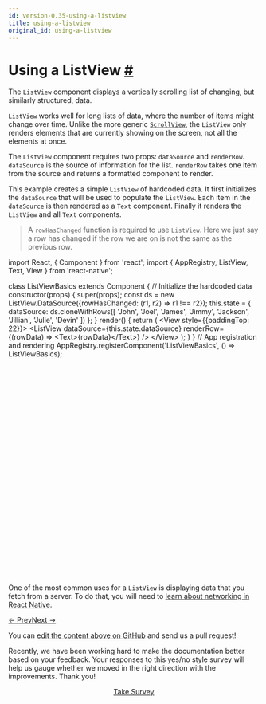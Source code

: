 ```yaml
---
id: version-0.35-using-a-listview
title: using-a-listview
original_id: using-a-listview
---
```

<a id="content"></a><h1><a class="anchor" name="using-a-listview"></a>Using a ListView <a class="hash-link" href="docs/using-a-listview.html#using-a-listview">#</a></h1><div><p>The <code>ListView</code> component displays a vertically scrolling list of changing, but similarly structured, data.</p><p><code>ListView</code> works well for long lists of data, where the number of items might change over time. Unlike the more generic <a href="/react-native/docs/using-a-scrollview.html" target=""><code>ScrollView</code></a>, the <code>ListView</code> only renders elements that are currently showing on the screen, not all the elements at once.</p><p>The <code>ListView</code> component requires two props: <code>dataSource</code> and <code>renderRow</code>. <code>dataSource</code> is the source of information for the list. <code>renderRow</code> takes one item from the source and returns a formatted component to render.</p><p>This example creates a simple <code>ListView</code> of hardcoded data. It first initializes the <code>dataSource</code> that will be used to populate the <code>ListView</code>. Each item in the <code>dataSource</code> is then rendered as a <code>Text</code> component. Finally it renders the <code>ListView</code> and all <code>Text</code> components.</p><blockquote><p>A <code>rowHasChanged</code> function is required to use <code>ListView</code>. Here we just say a row has changed if the row we are on is not the same as the previous row.</p></blockquote><div class="web-player"><div class="prism language-javascript">import React<span class="token punctuation">,</span> <span class="token punctuation">{</span> Component <span class="token punctuation">}</span> from <span class="token string">'react'</span><span class="token punctuation">;</span>
import <span class="token punctuation">{</span> AppRegistry<span class="token punctuation">,</span> ListView<span class="token punctuation">,</span> Text<span class="token punctuation">,</span> View <span class="token punctuation">}</span> from <span class="token string">'react-native'</span><span class="token punctuation">;</span>

class <span class="token class-name">ListViewBasics</span> extends <span class="token class-name">Component</span> <span class="token punctuation">{</span>
 <span class="token comment" spellcheck="true"> // Initialize the hardcoded data
</span>  <span class="token function">constructor<span class="token punctuation">(</span></span>props<span class="token punctuation">)</span> <span class="token punctuation">{</span>
    <span class="token function">super<span class="token punctuation">(</span></span>props<span class="token punctuation">)</span><span class="token punctuation">;</span>
    const ds <span class="token operator">=</span> <span class="token keyword">new</span> <span class="token class-name">ListView<span class="token punctuation">.</span>DataSource</span><span class="token punctuation">(</span><span class="token punctuation">{</span>rowHasChanged<span class="token punctuation">:</span> <span class="token punctuation">(</span>r1<span class="token punctuation">,</span> r2<span class="token punctuation">)</span> <span class="token operator">=</span><span class="token operator">&gt;</span> r1 <span class="token operator">!</span><span class="token operator">==</span> r2<span class="token punctuation">}</span><span class="token punctuation">)</span><span class="token punctuation">;</span>
    <span class="token keyword">this</span><span class="token punctuation">.</span>state <span class="token operator">=</span> <span class="token punctuation">{</span>
      dataSource<span class="token punctuation">:</span> ds<span class="token punctuation">.</span><span class="token function">cloneWithRows<span class="token punctuation">(</span></span><span class="token punctuation">[</span>
        <span class="token string">'John'</span><span class="token punctuation">,</span> <span class="token string">'Joel'</span><span class="token punctuation">,</span> <span class="token string">'James'</span><span class="token punctuation">,</span> <span class="token string">'Jimmy'</span><span class="token punctuation">,</span> <span class="token string">'Jackson'</span><span class="token punctuation">,</span> <span class="token string">'Jillian'</span><span class="token punctuation">,</span> <span class="token string">'Julie'</span><span class="token punctuation">,</span> <span class="token string">'Devin'</span>
      <span class="token punctuation">]</span><span class="token punctuation">)</span>
    <span class="token punctuation">}</span><span class="token punctuation">;</span>
  <span class="token punctuation">}</span>
  <span class="token function">render<span class="token punctuation">(</span></span><span class="token punctuation">)</span> <span class="token punctuation">{</span>
    <span class="token keyword">return</span> <span class="token punctuation">(</span>
      &lt;View style<span class="token operator">=</span><span class="token punctuation">{</span><span class="token punctuation">{</span>paddingTop<span class="token punctuation">:</span> <span class="token number">22</span><span class="token punctuation">}</span><span class="token punctuation">}</span><span class="token operator">&gt;</span>
        &lt;ListView
          dataSource<span class="token operator">=</span><span class="token punctuation">{</span><span class="token keyword">this</span><span class="token punctuation">.</span>state<span class="token punctuation">.</span>dataSource<span class="token punctuation">}</span>
          renderRow<span class="token operator">=</span><span class="token punctuation">{</span><span class="token punctuation">(</span>rowData<span class="token punctuation">)</span> <span class="token operator">=</span><span class="token operator">&gt;</span> &lt;Text<span class="token operator">&gt;</span><span class="token punctuation">{</span>rowData<span class="token punctuation">}</span>&lt;<span class="token operator">/</span>Text<span class="token operator">&gt;</span><span class="token punctuation">}</span>
        <span class="token operator">/</span><span class="token operator">&gt;</span>
      &lt;<span class="token operator">/</span>View<span class="token operator">&gt;</span>
    <span class="token punctuation">)</span><span class="token punctuation">;</span>
  <span class="token punctuation">}</span>
<span class="token punctuation">}</span>
<span class="token comment" spellcheck="true">
// App registration and rendering
</span>AppRegistry<span class="token punctuation">.</span><span class="token function">registerComponent<span class="token punctuation">(</span></span><span class="token string">'ListViewBasics'</span><span class="token punctuation">,</span> <span class="token punctuation">(</span><span class="token punctuation">)</span> <span class="token operator">=</span><span class="token operator">&gt;</span> ListViewBasics<span class="token punctuation">)</span><span class="token punctuation">;</span></div><iframe style="margin-top:4px;" width="880" height="420" data-src="//cdn.rawgit.com/dabbott/react-native-web-player/gh-v1.2.4/index.html#code=import%20React%2C%20%7B%20Component%20%7D%20from%20'react'%3B%0Aimport%20%7B%20AppRegistry%2C%20ListView%2C%20Text%2C%20View%20%7D%20from%20'react-native'%3B%0A%0Aclass%20ListViewBasics%20extends%20Component%20%7B%0A%20%20%2F%2F%20Initialize%20the%20hardcoded%20data%0A%20%20constructor(props)%20%7B%0A%20%20%20%20super(props)%3B%0A%20%20%20%20const%20ds%20%3D%20new%20ListView.DataSource(%7BrowHasChanged%3A%20(r1%2C%20r2)%20%3D%3E%20r1%20!%3D%3D%20r2%7D)%3B%0A%20%20%20%20this.state%20%3D%20%7B%0A%20%20%20%20%20%20dataSource%3A%20ds.cloneWithRows(%5B%0A%20%20%20%20%20%20%20%20'John'%2C%20'Joel'%2C%20'James'%2C%20'Jimmy'%2C%20'Jackson'%2C%20'Jillian'%2C%20'Julie'%2C%20'Devin'%0A%20%20%20%20%20%20%5D)%0A%20%20%20%20%7D%3B%0A%20%20%7D%0A%20%20render()%20%7B%0A%20%20%20%20return%20(%0A%20%20%20%20%20%20%3CView%20style%3D%7B%7BpaddingTop%3A%2022%7D%7D%3E%0A%20%20%20%20%20%20%20%20%3CListView%0A%20%20%20%20%20%20%20%20%20%20dataSource%3D%7Bthis.state.dataSource%7D%0A%20%20%20%20%20%20%20%20%20%20renderRow%3D%7B(rowData)%20%3D%3E%20%3CText%3E%7BrowData%7D%3C%2FText%3E%7D%0A%20%20%20%20%20%20%20%20%2F%3E%0A%20%20%20%20%20%20%3C%2FView%3E%0A%20%20%20%20)%3B%0A%20%20%7D%0A%7D%0A%0A%2F%2F%20App%20registration%20and%20rendering%0AAppRegistry.registerComponent('ListViewBasics'%2C%20()%20%3D%3E%20ListViewBasics)%3B" frameborder="0"></iframe></div><p>One of the most common uses for a <code>ListView</code> is displaying data that you fetch from a server. To do that, you will need to <a href="/react-native/docs/network.html" target="">learn about networking in React Native</a>.</p></div><div class="docs-prevnext"><a class="docs-prev" href="docs/using-a-scrollview.html#content">← Prev</a><a class="docs-next" href="docs/network.html#content">Next →</a></div><p class="edit-page-block">You can <a target="_blank" href="https://github.com/facebook/react-native/blob/master/docs/UsingAListView.md">edit the content above on GitHub</a> and send us a pull request!</p><div class="survey"><div class="survey-image"></div><p>Recently, we have been working hard to make the documentation better based on your feedback. Your responses to this yes/no style survey will help us gauge whether we moved in the right direction with the improvements. Thank you!</p><center><a class="button" href="https://www.facebook.com/survey?oid=516954245168428">Take Survey</a></center></div>